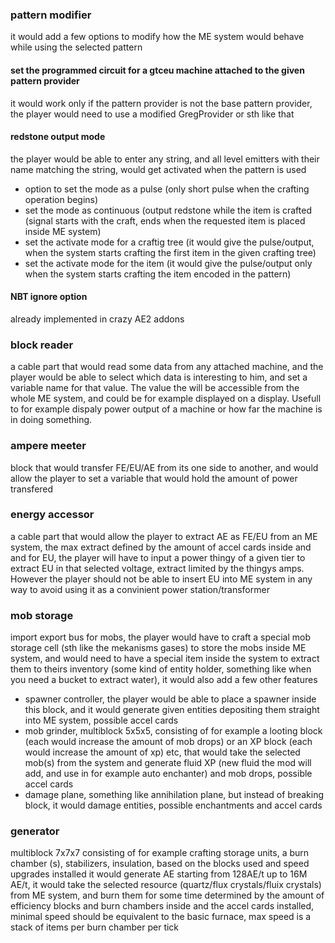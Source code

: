 ### pattern modifier
it would add a few options to modify how the ME system would behave while using the selected pattern
#### set the programmed circuit for a gtceu machine attached to the given pattern provider 
it would work only if the pattern provider is not the base pattern provider, the player would need to use a modified GregProvider or sth like that
#### redstone output mode
the player would be able to enter any string, and all level emitters with their name matching the string, would get activated when the pattern is used
- option to set the mode as a pulse (only short pulse when the crafting operation begins)
- set the mode as continuous (output redstone while the item is crafted (signal starts with the craft, ends when the requested item is placed inside ME system)
- set the activate mode for a craftig tree (it would give the pulse/output, when the system starts crafting the first item in the given crafting tree)
- set the activate mode for the item (it would give the pulse/output only when the system starts crafting the item encoded in the pattern)
#### NBT ignore option
already implemented in crazy AE2 addons 
### block reader 
a cable part that would read some data from any attached machine, and the player would be able to select which data is interesting to him, and set a variable name for that value. The value the will be accessible from the whole ME system, and could be for example displayed on a display. Usefull to for example dispaly power output of a machine or how far the machine is in doing something.
### ampere meeter 
block that would transfer FE/EU/AE from its one side to another, and would allow the player to set a variable that would hold the amount of power transfered  
### energy accessor 
a cable part that would allow the player to extract AE as FE/EU from an ME system, the max extract defined by the amount of accel cards inside and and for EU, the player will have to input a power thingy of a given tier to extract EU in that selected voltage, extract limited by the thingys amps. However the player should not be able to insert EU into ME system in any way to avoid using it as a convinient power station/transformer
### mob storage 
import export bus for mobs, the player would have to craft a special mob storage cell (sth like the mekanisms gases) to store the mobs inside ME system, and would need to have a special item inside the system to extract them to theirs inventory (some kind of entity holder, something like when you need a bucket to extract water), it would also add a few other features
- spawner controller, the player would be able to place a spawner inside this block, and it would generate given entities depositing them straight into ME system, possible accel cards 
- mob grinder, multiblock 5x5x5, consisting of for example a looting block (each would increase the amount of mob drops) or an XP block (each would increase the amount of xp) etc, that would take the selected mob(s) from the system and generate fluid XP (new fluid the mod will add, and use in for example auto enchanter) and mob drops, possible accel cards
- damage plane, something like annihilation plane, but instead of breaking block, it would damage entities, possible enchantments and accel cards
### generator
multiblock 7x7x7 consisting of for example crafting storage units, a burn chamber (s), stabilizers, insulation, based on the blocks used and speed upgrades installed it would generate AE starting from 128AE/t up to 16M AE/t, it would take the selected resource (quartz/flux crystals/fluix crystals) from ME system, and burn them for some time determined by the amount of efficiency blocks and burn chambers inside and the accel cards installed, minimal speed should be equivalent to the basic furnace, max speed is a stack of items per burn chamber per tick